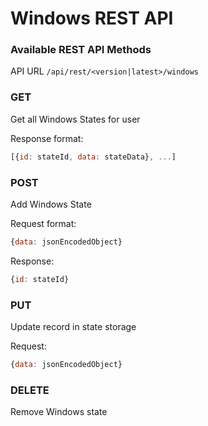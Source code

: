 Windows REST API
========================

### Available REST API Methods

API URL ```/api/rest/<version|latest>/windows```

### GET

Get all Windows States for user

Response format:
``` javascript
[{id: stateId, data: stateData}, ...]
```

### POST

Add Windows State

Request format:
``` javascript
{data: jsonEncodedObject}
```

Response:
``` javascript
{id: stateId}
```

### PUT

Update record in state storage

Request:
``` javascript
{data: jsonEncodedObject}
```

### DELETE

Remove Windows state